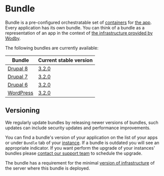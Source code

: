 # Bundle

Bundle is a pre-configured orchestratable set of [containers](../containers/README.md) for [the app](../../apps/README.md). Every application has its own bundle. You can think of a bundle as a representation of an app in the context of [the infrastructure provided by Wodby](../README.md).

The following bundles are currently available:

| Bundle | Current stable version |
| --------- | ----------------------------------- |
| [Drupal 8](drupal8.md)    | <a href="drupal8.html#320">3.2.0</a>   |
| [Drupal 7](drupal7.md)    | <a href="drupal7.html#320">3.2.0</a>   |
| [Drupal 6](drupal6.md)    | <a href="drupal6.html#320">3.2.0</a>   |
| [WordPress](wordpress.md) | <a href="wordpress.html#320">3.2.0</a> |

## Versioning

We regularly update bundles by releasing newer versions of bundles, such updates can include security updates and performance improvements.

You can find a bundle's version of your application on the list of your apps or under `Bundle` tab of your [instance](../../apps/instances.md). If a bundle is outdated you will see an appropriate indicator. If you want perform the upgrade of your instances' bundles please [contact our support team](../../product/support.md) to schedule the upgrade.
 
The bundle has a requirement for the minimal [version of infrastructure](../versioning.md) of the server where this bundle is deployed.
